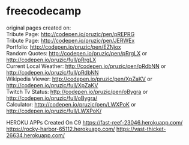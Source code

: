 # freecodecamp
original pages created on: </br>
Tribute Page: http://codepen.io/pruzic/pen/pREPRG </br>
Tribute Page: http://codepen.io/pruzic/pen/JERWEx </br>
Portfolio: http://codepen.io/pruzic/pen/EZNjox </br>
Random Quotes: http://codepen.io/pruzic/pen/pRrgLX or http://codepen.io/pruzic/full/pRrgLX</br>
Current Local Weather: http://codepen.io/pruzic/pen/pRdbNN or http://codepen.io/pruzic/full/pRdbNN</br>
Wikipedia Viewer: http://codepen.io/pruzic/pen/XpZaKV or http://codepen.io/pruzic/full/XpZaKV </br>
Twitch Tv Status: http://codepen.io/pruzic/pen/oBygra or http://codepen.io/pruzic/full/oBygra/ </br>
Calculator: http://codepen.io/pruzic/pen/LWXPoK or http://codepen.io/pruzic/full/LWXPoK/

HEROKU APPs Created On C9
https://fast-reef-23046.herokuapp.com/
https://rocky-harbor-65112.herokuapp.com/
https://vast-thicket-26634.herokuapp.com/
